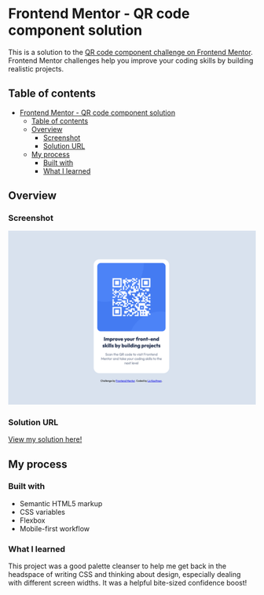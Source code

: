 # Frontend Mentor - QR code component solution

This is a solution to the [QR code component challenge on Frontend Mentor](https://www.frontendmentor.io/challenges/qr-code-component-iux_sIO_H). Frontend Mentor challenges help you improve your coding skills by building realistic projects.

## Table of contents

- [Frontend Mentor - QR code component solution](#frontend-mentor---qr-code-component-solution)
  - [Table of contents](#table-of-contents)
  - [Overview](#overview)
    - [Screenshot](#screenshot)
    - [Solution URL](#solution-url)
  - [My process](#my-process)
    - [Built with](#built-with)
    - [What I learned](#what-i-learned)

## Overview

### Screenshot

![](./images/solution-screenshot.png)

### Solution URL

[View my solution here!](https://lizkaufman.github.io/front-end-mentor_qr-code/)

## My process

### Built with

- Semantic HTML5 markup
- CSS variables
- Flexbox
- Mobile-first workflow

### What I learned

This project was a good palette cleanser to help me get back in the headspace of writing CSS and thinking about design, especially dealing with different screen widths. It was a helpful bite-sized confidence boost!
